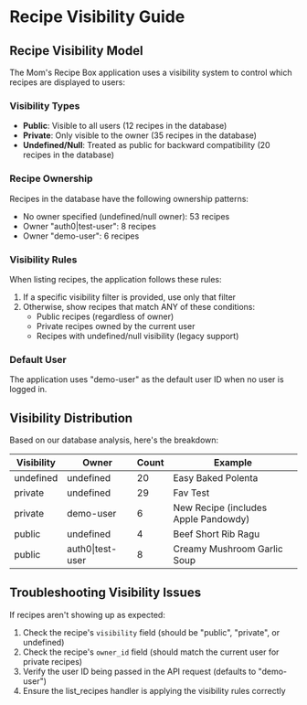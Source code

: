 # Recipe Visibility Guide

## Recipe Visibility Model

The Mom's Recipe Box application uses a visibility system to control which recipes are displayed to users:

### Visibility Types

- **Public**: Visible to all users (12 recipes in the database)
- **Private**: Only visible to the owner (35 recipes in the database)
- **Undefined/Null**: Treated as public for backward compatibility (20 recipes in the database)

### Recipe Ownership

Recipes in the database have the following ownership patterns:

- No owner specified (undefined/null owner): 53 recipes
- Owner "auth0|test-user": 8 recipes
- Owner "demo-user": 6 recipes

### Visibility Rules

When listing recipes, the application follows these rules:

1. If a specific visibility filter is provided, use only that filter
2. Otherwise, show recipes that match ANY of these conditions:
   - Public recipes (regardless of owner)
   - Private recipes owned by the current user
   - Recipes with undefined/null visibility (legacy support)

### Default User

The application uses "demo-user" as the default user ID when no user is logged in.

## Visibility Distribution

Based on our database analysis, here's the breakdown:

| Visibility | Owner | Count | Example |
|------------|-------|-------|---------|
| undefined | undefined | 20 | Easy Baked Polenta |
| private | undefined | 29 | Fav Test |
| private | demo-user | 6 | New Recipe (includes Apple Pandowdy) |
| public | undefined | 4 | Beef Short Rib Ragu |
| public | auth0\|test-user | 8 | Creamy Mushroom Garlic Soup |

## Troubleshooting Visibility Issues

If recipes aren't showing up as expected:

1. Check the recipe's `visibility` field (should be "public", "private", or undefined)
2. Check the recipe's `owner_id` field (should match the current user for private recipes)
3. Verify the user ID being passed in the API request (defaults to "demo-user")
4. Ensure the list_recipes handler is applying the visibility rules correctly
